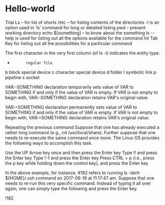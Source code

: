 # Hello-world
Trial
Ls – for list of shorts
/etc – for listing contents of the directories
-l is an option used in ‘ls’ command for long or detailed listing
pwd – present working directory
echo $[something] – to know about the something
ls -- help is used for listing out all the options available for the command
hit Tab Key for listing out all the possibilities for a particular command


The first character in the very first column (of ls -l) indicates the entity type.

-         	regular file
b	block special device
c	character special device
d	folder
l	symbolic link
p	pipeline
s	socket

VAR:-SOMETHING declaration temporarily sets value of VAR to SOMETHING if and only
if the value of VAR is empty. If VAR is not empty to begin with, VAR:-SOMETHING
declaration retains VAR's original value.

VAR:=SOMETHING declaration permanently sets value of VAR to SOMETHING if and only
if the value of VAR is empty. If VAR is not empty to begin with, VAR:=SOMETHING
declaration retains VAR's original value.

Repeating the previous command
Suppose that one has already executed a rather long command (e.g., cd /usr/local/share). Further suppose that one needs to re-execute the same command once more. The Linux OS provides the following ways to accomplish this task.

Use the UP Arrow key once and then press the Enter key
Type !! and press the Enter key
Type !-1 and press the Enter key
Press CTRL + p (i.e., press the p key while holding down the control key), and press the Enter key

In the above example, for instance, #182 refers to running ls -latrh ${HOME}/.ssh command on 2017-06-19 at 11:17:47 am. Suppose that one needs to re-run this very specific command. Instead of typing it all over again, one can simply type the following and press the Enter key.

!182
